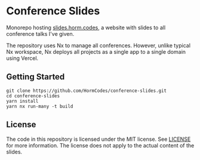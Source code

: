 # Conference Slides

Monorepo hosting [slides.horm.codes](https://slides.hormcodes), a website with slides to all conference talks I've given.

The repository uses Nx to manage all conferences.
However, unlike typical Nx workspace, Nx deploys all projects as a single app to a single domain using Vercel.

## Getting Started

```shell
git clone https://github.com/HormCodes/conference-slides.git
cd conference-slides
yarn install
yarn nx run-many -t build
```

## License

The code in this repository is licensed under the MIT license. See [LICENSE](LICENSE) for more information. The license does not apply to the actual content of the slides.
